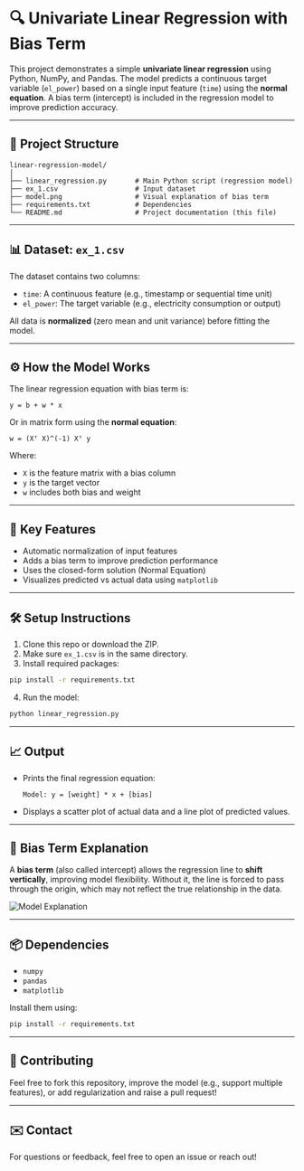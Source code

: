 # 🔍 Univariate Linear Regression with Bias Term

This project demonstrates a simple **univariate linear regression** using Python, NumPy, and Pandas. The model predicts a continuous target variable (`el_power`) based on a single input feature (`time`) using the **normal equation**. A bias term (intercept) is included in the regression model to improve prediction accuracy.

---

## 📁 Project Structure

```
linear-regression-model/
│
├── linear_regression.py       # Main Python script (regression model)
├── ex_1.csv                   # Input dataset
├── model.png                  # Visual explanation of bias term
├── requirements.txt           # Dependencies
└── README.md                  # Project documentation (this file)
```

---

## 📊 Dataset: `ex_1.csv`

The dataset contains two columns:

- `time`: A continuous feature (e.g., timestamp or sequential time unit)
- `el_power`: The target variable (e.g., electricity consumption or output)

All data is **normalized** (zero mean and unit variance) before fitting the model.

---

## ⚙️ How the Model Works

The linear regression equation with bias term is:

```
y = b + w * x
```

Or in matrix form using the **normal equation**:

```
w = (Xᵀ X)^(-1) Xᵀ y
```

Where:
- `X` is the feature matrix with a bias column
- `y` is the target vector
- `w` includes both bias and weight

---

## 📌 Key Features

- Automatic normalization of input features
- Adds a bias term to improve prediction performance
- Uses the closed-form solution (Normal Equation)
- Visualizes predicted vs actual data using `matplotlib`

---

## 🛠️ Setup Instructions

1. Clone this repo or download the ZIP.
2. Make sure `ex_1.csv` is in the same directory.
3. Install required packages:

```bash
pip install -r requirements.txt
```

4. Run the model:

```bash
python linear_regression.py
```

---

## 📈 Output

- Prints the final regression equation:
  ```
  Model: y = [weight] * x + [bias]
  ```
- Displays a scatter plot of actual data and a line plot of predicted values.

---

## 🧠 Bias Term Explanation

A **bias term** (also called intercept) allows the regression line to **shift vertically**, improving model flexibility. Without it, the line is forced to pass through the origin, which may not reflect the true relationship in the data.

![Model Explanation](model.png)

---

## 📦 Dependencies

- `numpy`
- `pandas`
- `matplotlib`

Install them using:

```bash
pip install -r requirements.txt
```

---

## 🤝 Contributing

Feel free to fork this repository, improve the model (e.g., support multiple features), or add regularization and raise a pull request!


---

## ✉️ Contact

For questions or feedback, feel free to open an issue or reach out!
